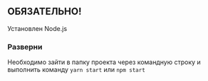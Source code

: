## ОБЯЗАТЕЛЬНО!
Установлен Node.js

### Разверни

Необходимо зайти в папку проекта через командную строку и выполнить команду `yarn start` или `npm start`
